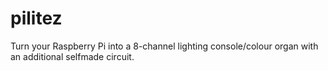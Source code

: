 # pilitez
Turn your Raspberry Pi into a 8-channel lighting console/colour organ with an additional selfmade circuit.
